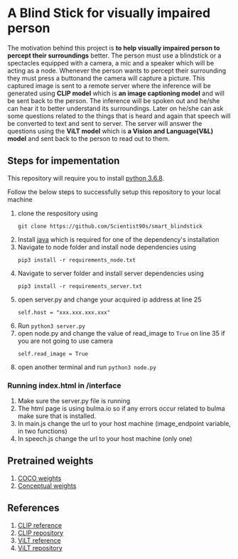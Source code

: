 # A Blind Stick for visually impaired person
The motivation behind this project is **to help visually impaired person to percept their surroundings** better. The person must use a blindstick or a spectacles equipped with a camera, a mic and a speaker which will be acting as a node. Whenever the person wants to percept their surrounding they must press a buttonand the camera will capture a picture. This captured image is sent to a remote server where the inference will be generated using **CLIP model** which is **an image captioning model** and will be sent back to the person. The inference will be spoken out and he/she can hear it to better understand its surroundings. Later on he/she can ask some questions related to the things that is heard and again that speech will be converted to text and sent to server. The server will answer the questions using the **ViLT model** which is **a Vision and Language(V&L) model** and sent back to the person to read out to them.

## Steps for impementation
This repository will require you to install [python 3.6.8](https://www.python.org/downloads/release/python-368/).

Follow the below steps to successfully setup this repository to your local machine

1. clone the respository using
    ```
    git clone https://github.com/Scientist90s/smart_blindstick
    ```
2. Install [java](https://www.java.com/download/ie_manual.jsp) which is required for one of the dependency's installation
3. Navigate to node folder and install node dependencies using
    ```
    pip3 install -r requirements_node.txt
    ```
4. Navigate to server folder and install server dependencies using
    ```
    pip3 install -r requirements_server.txt
    ```
5. open server.py and change your acquired ip address at line 25
    ```
    self.host = "xxx.xxx.xxx.xxx"
    ```
6. Run `python3 server.py`
7. open node.py and change the value of read_image to `True` on line 35 if you are not going to use camera
    ```
    self.read_image = True
    ```
8. open another terminal and run `python3 node.py`

### Running index.html in /interface

1. Make sure the server.py file is running
2. The html page is using bulma.io so if any errors occur related to bulma make sure that is installed.
3. In main.js change the url to your host machine (image_endpoint variable, in two functions)
4. In speech.js change the url to your host machine (only one)

## Pretrained weights
1. [COCO weights](https://drive.google.com/file/d/18SAyrszaf4wJLKuM8xoEkKuxUismVjI8/view?usp=sharing)
2. [Conceptual weights](https://drive.google.com/file/d/16nO7KA_-iABxA0TyP1llw136TFbgP2IO/view?usp=sharing)

## References
1. [CLIP reference](https://openai.com/blog/clip/)
2. [CLIP repository](https://github.com/rmokady/CLIP_prefix_caption)
3. [ViLT reference](https://arxiv.org/pdf/2102.03334.pdf)
4. [ViLT repository](https://github.com/dandelin/ViLT)
